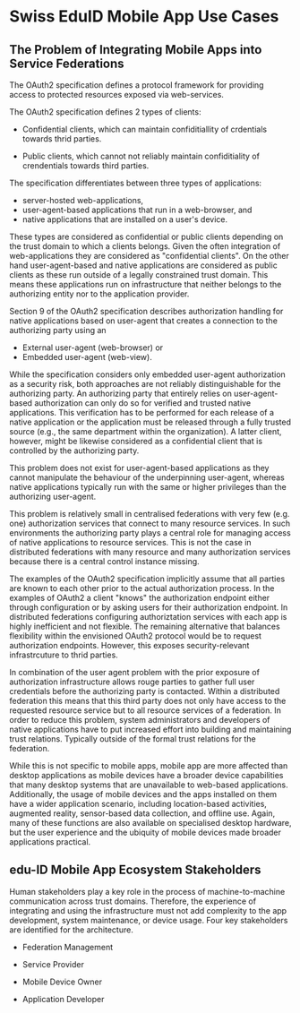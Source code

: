 # Swiss EduID Mobile App Use Cases

## The Problem of Integrating Mobile Apps into Service Federations

The OAuth2 specification defines a protocol framework for providing access to protected resources exposed via web-services.

The OAuth2 specification defines 2 types of clients:

* Confidential clients, which can maintain confiditiallity of crdentials towards thrid parties.

* Public clients, which cannot not reliably maintain confiditiality of crendentials towards third parties.

The specification differentiates between three types of applications:

* server-hosted web-applications,
* user-agent-based applications that run in a web-browser, and
* native applications that are installed on a user's device.

These types are considered as confidential or public clients depending on the trust domain to which a clients belongs. Given the often integration of web-applications they are considered as "confidential clients". On the other hand user-agent-based and native applications are considered as public clients as these run outside of a legally constrained trust domain. This means these applications run on infrastructure that neither belongs to the authorizing entity nor to the application provider.

Section 9 of the OAuth2 specification describes authorization handling for native applications based on user-agent that creates a connection to the authorizing party using an

* External user-agent (web-browser) or
* Embedded user-agent (web-view).

While the specification considers only embedded user-agent authorization as a security risk, both approaches are not reliably distinguishable for the authorizing party. An authorizing party that entirely relies on user-agent-based authorization can only do so for verified and trusted native applications. This verification has to be performed for each release of a native application or the application must be released through a fully trusted source (e.g., the same department within the organization). A latter client, however, might be likewise considered as a confidential client that is controlled by the authorizing party.

This problem does not exist for user-agent-based applications as they cannot manipulate the behaviour of the underpinning user-agent, whereas native applications typically run with the same or higher privileges than the authorizing user-agent.

This problem is relatively small in centralised federations with very few (e.g. one) authorization services that connect to many resource services. In such environments the authorizing party plays a central role for managing access of native applications to resource services. This is not the case in distributed federations with many resource and many authorization services because there is a central control instance missing.

The examples of the OAuth2 specification implicitly assume that all parties are known to each other prior to the actual authorization process. In the examples of OAuth2 a client "knows" the authorization endpoint either through configuration or by asking users for their authorization endpoint. In distributed federations configuring authoriztation services with each app is highly inefficient and not flexible. The remaining alternative that balances flexibility within the envisioned OAuth2 protocol would be to request authorization endpoints. However, this exposes security-relevant infrastrcuture to thrid parties.

In combination of the user agent problem with the prior exposure of authorization infrastructure allows rouge parties to gather full user credentials before the authorizing party is contacted. Within a distributed federation this means that this third party does not only have access to the requested resource service but to all resource services of a federation. In order to reduce this problem, system administrators and developers of native applications have to put increased effort into building and maintaining trust relations. Typically outside of the formal trust relations for the federation.

While this is not specific to mobile apps, mobile app are more affected than desktop applications as mobile devices have a broader device capabilities that many desktop systems that are unavailable to web-based applications. Additionally, the usage of mobile devices and the apps installed on them have a wider application scenario, including location-based activities, augmented reality, sensor-based data collection, and offline use. Again, many of these functions are also available on specialised desktop hardware, but the user experience and the ubiquity of mobile devices made broader applications practical.

## edu-ID Mobile App Ecosystem Stakeholders

Human stakeholders play a key role in the process of machine-to-machine communication across trust domains. Therefore, the experience of integrating and using the infrastructure must not add complexity to the app development, system maintenance, or device usage. Four key stakeholders are identified for the architecture.

* Federation Management

* Service Provider

* Mobile Device Owner

* Application Developer

